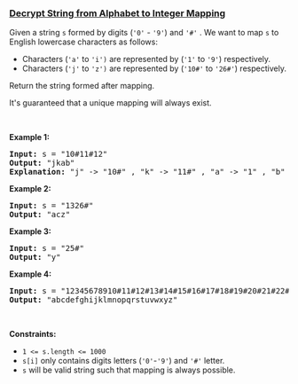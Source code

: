 ### [Decrypt String from Alphabet to Integer Mapping](https://leetcode.com/problems/decrypt-string-from-alphabet-to-integer-mapping)

<p>Given a string <code>s</code> formed by digits (<code>&#39;0&#39;</code> - <code>&#39;9&#39;</code>)&nbsp;and <code>&#39;#&#39;</code>&nbsp;.&nbsp;We want to map <code>s</code> to English lowercase characters as follows:</p>

<ul>
	<li>Characters (<code>&#39;a&#39;</code> to <code>&#39;i&#39;)</code> are&nbsp;represented by&nbsp;(<code>&#39;1&#39;</code> to&nbsp;<code>&#39;9&#39;</code>)&nbsp;respectively.</li>
	<li>Characters (<code>&#39;j&#39;</code> to <code>&#39;z&#39;)</code> are represented by (<code>&#39;10#&#39;</code>&nbsp;to&nbsp;<code>&#39;26#&#39;</code>)&nbsp;respectively.&nbsp;</li>
</ul>

<p>Return the string formed after mapping.</p>

<p>It&#39;s guaranteed that a unique mapping will always exist.</p>

<p>&nbsp;</p>
<p><strong>Example 1:</strong></p>

<pre>
<strong>Input:</strong> s = &quot;10#11#12&quot;
<strong>Output:</strong> &quot;jkab&quot;
<strong>Explanation:</strong> &quot;j&quot; -&gt; &quot;10#&quot; , &quot;k&quot; -&gt; &quot;11#&quot; , &quot;a&quot; -&gt; &quot;1&quot; , &quot;b&quot; -&gt; &quot;2&quot;.
</pre>

<p><strong>Example 2:</strong></p>

<pre>
<strong>Input:</strong> s = &quot;1326#&quot;
<strong>Output:</strong> &quot;acz&quot;
</pre>

<p><strong>Example 3:</strong></p>

<pre>
<strong>Input:</strong> s = &quot;25#&quot;
<strong>Output:</strong> &quot;y&quot;
</pre>

<p><strong>Example 4:</strong></p>

<pre>
<strong>Input:</strong> s = &quot;12345678910#11#12#13#14#15#16#17#18#19#20#21#22#23#24#25#26#&quot;
<strong>Output:</strong> &quot;abcdefghijklmnopqrstuvwxyz&quot;
</pre>

<p>&nbsp;</p>
<p><strong>Constraints:</strong></p>

<ul>
	<li><code>1 &lt;= s.length &lt;= 1000</code></li>
	<li><code>s[i]</code> only contains digits letters (<code>&#39;0&#39;</code>-<code>&#39;9&#39;</code>) and <code>&#39;#&#39;</code>&nbsp;letter.</li>
	<li><code>s</code> will be valid string&nbsp;such that mapping is always possible.</li>
</ul>
